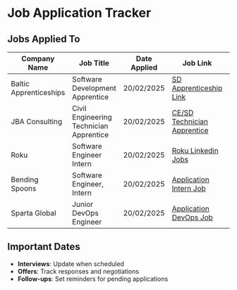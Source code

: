 # Job Application Tracker

## Jobs Applied To

| Company Name          | Job Title                           | Date Applied | Job Link                      | Application Status | Follow-up Date | Notes                     |
|----------------------|--------------------------------|--------------|--------------------------------|--------------------|----------------|---------------------------|
| Baltic Apprenticeships | Software Development Apprentice | 20/02/2025   | [SD Apprenticeship Link](https://www.balticapprenticeships.com/vacancy/j-011667/)   | Pending            | [Set Date]      | Excited about the opportunity! |
| JBA Consulting       | Civil Engineering Technician Apprentice | 20/02/2025   | [CE/SD Technician Apprentice](https://jbaconsulting.current-vacancies.com/Jobs/Advert/3733140?cid=3213&t=Apprentice-Various-Pathways) | Pending            | [Set Date]      | Excited about the opportunity! |
| Roku                | Software Engineer Intern        | 20/02/2025   | [Roku Linkedin Jobs](https://www.linkedin.com/company/roku/jobs/)        | Pending            | [Set Date]      | Excited about the opportunity! |
| Bending Spoons      | Software Engineer, Intern      | 20/02/2025   | [Application Intern Job](https://jobs.bendingspoons.com/positions/671201070d672a6fe45a0d7b)    | Pending            | [Set Date]      | Excited about the opportunity! |
| Sparta Global       | Junior DevOps Engineer         | 20/02/2025   | [Application DevOps Job](https://careers.spartaglobal.com/job/junior-devops-engineer-86)    | Pending            | [Set Date]      | Excited about the opportunity! |

## Important Dates

- **Interviews**: Update when scheduled
- **Offers**: Track responses and negotiations
- **Follow-ups**: Set reminders for pending applications
